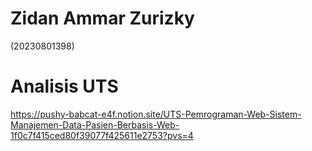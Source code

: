 # Zidan Ammar Zurizky
(20230801398)

# Analisis UTS
https://pushy-babcat-e4f.notion.site/UTS-Pemrograman-Web-Sistem-Manajemen-Data-Pasien-Berbasis-Web-1f0c7f415ced80f39077f425611e2753?pvs=4

